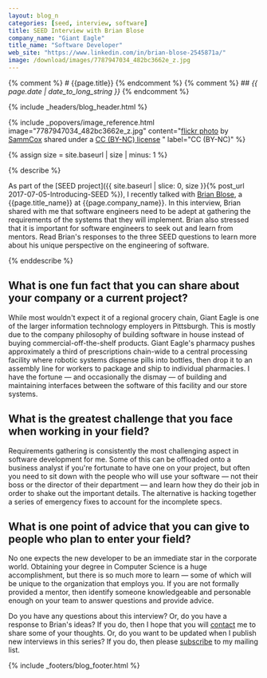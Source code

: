 ```yaml
---
layout: blog_n
categories: [seed, interview, software]
title: SEED Interview with Brian Blose
company_name: "Giant Eagle"
title_name: "Software Developer"
web_site: "https://www.linkedin.com/in/brian-blose-2545871a/"
image: /download/images/7787947034_482bc3662e_z.jpg
---
```


{% comment %} # {{page.title}} {% endcomment %}
{% comment %} ## <em>{{ page.date | date_to_long_string }}</em> {% endcomment %}

{% include _headers/blog_header.html %}

<!-- Include header image -->
{% include _popovers/image_reference.html image="7787947034_482bc3662e_z.jpg" content="<a title='Glass, Stained' href='https://flickr.com/photos/sammcox/7787947034'>flickr photo</a> by <a href='https://flickr.com/people/sammcox'>SammCox</a> shared under a <a href='https://creativecommons.org/licenses/by-nc/2.0/'>CC (BY-NC) license</a> </small>" label="CC (BY-NC)" %}

{% assign size = site.baseurl | size | minus: 1 %}

{% describe %}

As part of the [SEED project]({{ site.baseurl | slice: 0, size }}{% post_url
2017-07-05-Introducing-SEED %}), I recently talked with [Brian
Blose]({{page.web_site}}), a {{page.title_name}} at {{page.company_name}}. In
this interview, Brian shared with me that software engineers need to be adept
at gathering the requirements of the systems that they will implement. Brian
also stressed that it is important for software engineers to seek out and learn
from mentors. Read Brian's responses to the three SEED questions to learn more
about his unique perspective on the engineering of software.

{% enddescribe %}

## What is one fun fact that you can share about your company or a current project?

While most wouldn't expect it of a regional grocery chain, Giant Eagle is one
of the larger information technology employers in Pittsburgh. This is mostly
due to the company philosophy of building software in house instead of buying
commercial-off-the-shelf products. Giant Eagle's pharmacy pushes approximately
a third of prescriptions chain-wide to a central processing facility where
robotic systems dispense pills into bottles, then drop it to an assembly line
for workers to package and ship to individual pharmacies. I have the fortune
&mdash; and occasionally the dismay &mdash; of building and maintaining
interfaces between the software of this facility and our store systems.

## What is the greatest challenge that you face when working in your field?

Requirements gathering is consistently the most challenging aspect in software
development for me. Some of this can be offloaded onto a business analyst if
you're fortunate to have one on your project, but often you need to sit down
with the people who will use your software &mdash; not their boss or the
director of their department &mdash; and learn how they do their job in order
to shake out the important details. The alternative is hacking together a
series of emergency fixes to account for the incomplete specs.

## What is one point of advice that you can give to people who plan to enter your field?

No one expects the new developer to be an immediate star in the corporate
world. Obtaining your degree in Computer Science is a huge accomplishment, but
there is so much more to learn &mdash; some of which will be unique to the
organization that employs you. If you are not formally provided a mentor, then
identify someone knowledgeable and personable enough on your team to answer
questions and provide advice.

Do you have any questions about this interview? Or, do you have a response to
Brian's ideas? If you do, then I hope that you will
[contact]({{site.baseurl}}contact/) me to share some of your thoughts. Or, do
you want to be updated when I publish new interviews in this series? If you do,
then please [subscribe]({{site.baseurl}}support/) to my mailing list.

{% include _footers/blog_footer.html %}
